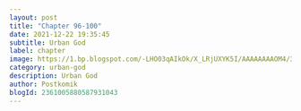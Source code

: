 ```yaml
---
layout: post 
title: "Chapter 96-100"
date: 2021-12-22 19:35:45
subtitle: Urban God
label: chapter
image: https://1.bp.blogspot.com/-LHO03qAIkOk/X_LRjUXYK5I/AAAAAAAAOM4/3H98Cu_bOkkvxBKHj_IR2GpiwuRljx1-QCLcBGAsYHQ/s72-c/Urban-God.jpg
category: urban-god
description: Urban God
author: Postkomik
blogId: 2361005880587931043
---
```

